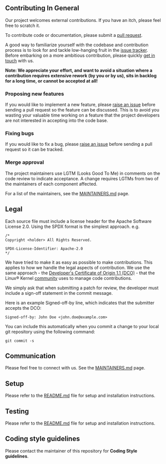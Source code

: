 ## Contributing In General
Our project welcomes external contributions. If you have an itch, please feel free to scratch it.

To contribute code or documentation, please submit a [pull request](https://github.com/stefanopog/node-red-contrib-dominodb/pulls).

A good way to familiarize yourself with the codebase and contribution process is
to look for and tackle low-hanging fruit in the [issue tracker](https://github.com/stefanopog/node-red-contrib-dominodb/issues).
Before embarking on a more ambitious contribution, please quickly [get in touch](#communication) with us.

**Note: We appreciate your effort, and want to avoid a situation where a contribution
requires extensive rework (by you or by us), sits in backlog for a long time, or
cannot be accepted at all!**

### Proposing new features

If you would like to implement a new feature, please [raise an issue](https://github.com/stefanopog/node-red-contrib-dominodb/issues)
before sending a pull request so the feature can be discussed. This is to avoid
you wasting your valuable time working on a feature that the project developers
are not interested in accepting into the code base.

### Fixing bugs

If you would like to fix a bug, please [raise an issue](https://github.com/stefanopog/node-red-contrib-dominodb/issues) before sending a
pull request so it can be tracked.

### Merge approval

The project maintainers use LGTM (Looks Good To Me) in comments on the code
review to indicate acceptance. A change requires LGTMs from two of the
maintainers of each component affected.

For a list of the maintainers, see the [MAINTAINERS.md](MAINTAINERS.md) page.

## Legal

Each source file must include a license header for the Apache
Software License 2.0. Using the SPDX format is the simplest approach.
e.g.

```
/*
Copyright <holder> All Rights Reserved.

SPDX-License-Identifier: Apache-2.0
*/
```

We have tried to make it as easy as possible to make contributions. This
applies to how we handle the legal aspects of contribution. We use the
same approach - the [Developer's Certificate of Origin 1.1 (DCO)](https://github.com/hyperledger/fabric/blob/master/docs/source/DCO1.1.txt) - that the Linux® Kernel [community](https://elinux.org/Developer_Certificate_Of_Origin)
uses to manage code contributions.

We simply ask that when submitting a patch for review, the developer
must include a sign-off statement in the commit message.

Here is an example Signed-off-by line, which indicates that the
submitter accepts the DCO:

```
Signed-off-by: John Doe <john.doe@example.com>
```

You can include this automatically when you commit a change to your
local git repository using the following command:

```
git commit -s
```

## Communication
[//]: # "**FIXME** Please feel free to connect with us on our [Slack channel](link). "
Please feel free to connect with us. See the [MAINTAINERS.md](MAINTAINERS.md) page.

## Setup
Please refer to the [README.md](README.md) file for setup and installation instructions.

## Testing
Please refer to the [README.md](README.md) file for setup and installation instructions.

## Coding style guidelines
Please contact the maintainer of this repository for **Coding Style guidelines**.
